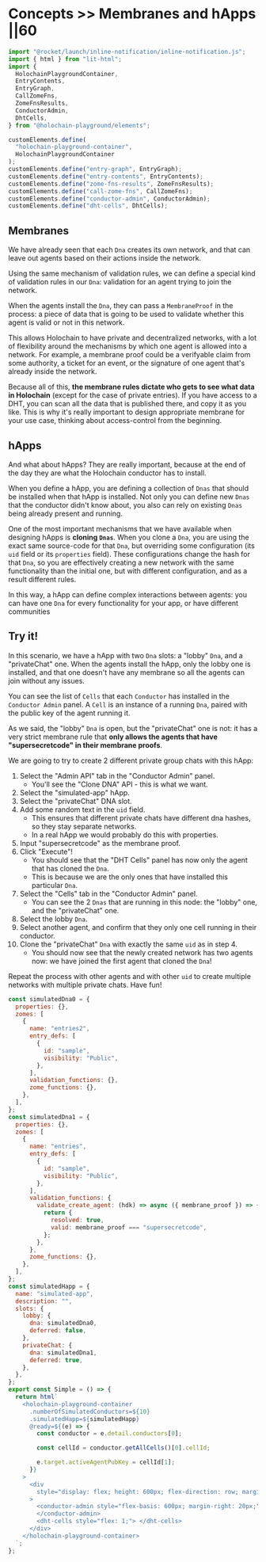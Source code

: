 # Concepts >> Membranes and hApps ||60

```js script
import "@rocket/launch/inline-notification/inline-notification.js";
import { html } from "lit-html";
import {
  HolochainPlaygroundContainer,
  EntryContents,
  EntryGraph,
  CallZomeFns,
  ZomeFnsResults,
  ConductorAdmin,
  DhtCells,
} from "@holochain-playground/elements";

customElements.define(
  "holochain-playground-container",
  HolochainPlaygroundContainer
);
customElements.define("entry-graph", EntryGraph);
customElements.define("entry-contents", EntryContents);
customElements.define("zome-fns-results", ZomeFnsResults);
customElements.define("call-zome-fns", CallZomeFns);
customElements.define("conductor-admin", ConductorAdmin);
customElements.define("dht-cells", DhtCells);
```

## Membranes

We have already seen that each `Dna` creates its own network, and that can leave out agents based on their actions inside the network.

Using the same mechanism of validation rules, we can define a special kind of validation rules in our `Dna`: validation for an agent trying to join the network.

When the agents install the `Dna`, they can pass a `MembraneProof` in the process: a piece of data that is going to be used to validate whether this agent is valid or not in this network.

This allows Holochain to have private and decentralized networks, with a lot of flexibility around the mechanisms by which one agent is allowed into a network. For example, a membrane proof could be a verifyable claim from some authority, a ticket for an event, or the signature of one agent that's already inside the network.

Because all of this, **the membrane rules dictate who gets to see what data in Holochain** (except for the case of private entries). If you have access to a DHT, you can scan all the data that is published there, and copy it as you like. This is why it's really important to design appropriate membrane for your use case, thinking about access-control from the beginning.

## hApps

And what about hApps? They are really important, because at the end of the day they are what the Holochain conductor has to install.

When you define a hApp, you are defining a collection of `Dnas` that should be installed when that hApp is installed. Not only you can define new `Dnas` that the conductor didn't know about, you also can rely on existing `Dnas` being already present and running.

One of the most important mechanisms that we have available when designing hApps is **cloning `Dnas`**. When you clone a `Dna`, you are using the exact same source-code for that `Dna`, but overriding some configuration (its `uid` field or its `properties` field). These configurations change the hash for that `Dna`, so you are effectively creating a new network with the same functionality than the initial one, but with different configuration, and as a result different rules.

In this way, a hApp can define complex interactions between agents: you can have one `Dna` for every functionality for your app, or have different communities 

## Try it!

In this scenario, we have a hApp with two `Dna` slots: a "lobby" `Dna`, and a "privateChat" one. When the agents install the hApp, only the lobby one is installed, and that one doesn't have any membrane so all the agents can join without any issues.

You can see the list of `Cells` that each `Conductor` has installed in the `Conductor Admin` panel. A `Cell` is an instance of a running `Dna`, paired with the public key of the agent running it.

As we said, the "lobby" `Dna` is open, but the "privateChat" one is not: it has a very strict membrane rule that **only allows the agents that have "supersecretcode" in their membrane proofs**.

We are going to try to create 2 different private group chats with this hApp:

1. Select the "Admin API" tab in the "Conductor Admin" panel.
   - You'll see the "Clone DNA" API - this is what we want.
2. Select the "simulated-app" hApp.
3. Select the "privateChat" DNA slot.
4. Add some random text in the `uid` field.
   - This ensures that different private chats have different dna hashes, so they stay separate networks.
   - In a real hApp we would probably do this with properties.
5. Input "supersecretcode" as the membrane proof.
6. Click "Execute"!
   - You should see that the "DHT Cells" panel has now only the agent that has cloned the `Dna`.
   - This is because we are the only ones that have installed this particular `Dna`.
7. Select the "Cells" tab in the "Conductor Admin" panel.
   - You can see the 2 `Dnas` that are running in this node: the "lobby" one, and the "privateChat" one.
8. Select the lobby `Dna`.
9. Select another agent, and confirm that they only one cell running in their conductor.
10. Clone the "privateChat" `Dna` with exactly the same `uid` as in step 4. 
    - You should now see that the newly created network has two agents now: we have joined the first agent that cloned the `Dna`!

Repeat the process with other agents and with other `uid` to create multiple networks with multiple private chats. Have fun!

```js story
const simulatedDna0 = {
  properties: {},
  zomes: [
    {
      name: "entries2",
      entry_defs: [
        {
          id: "sample",
          visibility: "Public",
        },
      ],
      validation_functions: {},
      zome_functions: {},
    },
  ],
};
const simulatedDna1 = {
  properties: {},
  zomes: [
    {
      name: "entries",
      entry_defs: [
        {
          id: "sample",
          visibility: "Public",
        },
      ],
      validation_functions: {
        validate_create_agent: (hdk) => async ({ membrane_proof }) => {
          return {
            resolved: true,
            valid: membrane_proof === "supersecretcode",
          };
        },
      },
      zome_functions: {},
    },
  ],
};
const simulatedHapp = {
  name: "simulated-app",
  description: "",
  slots: {
    lobby: {
      dna: simulatedDna0,
      deferred: false,
    },
    privateChat: {
      dna: simulatedDna1,
      deferred: true,
    },
  },
};
export const Simple = () => {
  return html`
    <holochain-playground-container
      .numberOfSimulatedConductors=${10}
      .simulatedHapp=${simulatedHapp}
      @ready=${(e) => {
        const conductor = e.detail.conductors[0];

        const cellId = conductor.getAllCells()[0].cellId;

        e.target.activeAgentPubKey = cellId[1];
      }}
    >
      <div
        style="display: flex; height: 600px; flex-direction: row; margin-bottom: 20px;"
      >
        <conductor-admin style="flex-basis: 600px; margin-right: 20px;">
        </conductor-admin>
        <dht-cells style="flex: 1;"> </dht-cells>
      </div>
    </holochain-playground-container>
  `;
};
```
